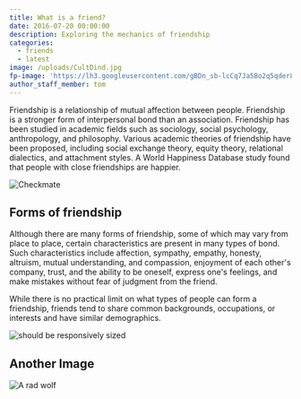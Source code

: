 ```yaml
---
title: What is a friend?
date: 2016-07-20 00:00:00
description: Exploring the mechanics of friendship
categories:
  - friends
  - latest
image: /uploads/CultDind.jpg
fp-image: 'https://lh3.googleusercontent.com/gBDn_sb-lcCq7Ja5Bo2q5qder8cy212OP9DUJLbYxCiKdcPE8QHhsXcPtezFyziLjf9itxJAkiOPLmM=w1680-h1050-rw-no'
author_staff_member: tom
---
```



Friendship is a relationship of mutual affection between people. Friendship is a stronger form of interpersonal bond than an association. Friendship has been studied in academic fields such as sociology, social psychology, anthropology, and philosophy. Various academic theories of friendship have been proposed, including social exchange theory, equity theory, relational dialectics, and attachment styles. A World Happiness Database study found that people with close friendships are happier.

![Checkmate](https://source.unsplash.com/random/1500x1000)

## Forms of friendship

Although there are many forms of friendship, some of which may vary from place to place, certain characteristics are present in many types of bond. Such characteristics include affection, sympathy, empathy, honesty, altruism, mutual understanding, and compassion, enjoyment of each other's company, trust, and the ability to be oneself, express one's feelings, and make mistakes without fear of judgment from the friend.

While there is no practical limit on what types of people can form a friendship, friends tend to share common backgrounds, occupations, or interests and have similar demographics.

<img src="https://res.cloudinary.com/maxgoldhouse/image/upload/w_auto/1390/9i.jpg" sizes="(max-width: 320px) 100vw,(max-width: 900px) 80vm, (max-width: 1000px) 60vw" alt="should be responsively sized"/>

## Another Image

<img src="https://res.cloudinary.com/maxgoldhouse/image/upload/w_320/1390/9i.jpg"
     srcset="https://res.cloudinary.com/maxgoldhouse/image/upload/w_750/1390/9i.jpg?l 1024w, https://res.cloudinary.com/maxgoldhouse/image/upload/w_640/1390/9i.jpg?m 640w, https://res.cloudinary.com/maxgoldhouse/image/upload/w_320/1390/9i.jpg?s 320w"
          alt="A rad wolf">